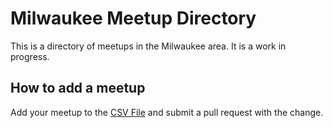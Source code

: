 # Milwaukee Meetup Directory

This is a directory of meetups in the Milwaukee area. It is a work in progress. 


## How to add a meetup
Add your meetup to the [CSV File](/data-generator/meetup/meetups.csv) and submit a pull request with the change.
